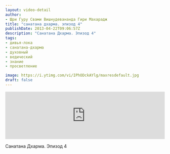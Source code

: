 ```yaml
---
layout: video-detail
author:
- Шри Гуру Свами Вишнудевананда Гири Махарадж
title: "санатана дхарма. эпизод 4"
publishDate: 2013-04-22T09:06:57Z
description: "Санатана Дхарма. Эпизод 4"
tags: 
- дивья-лока
- санатана-дхарма
- духовный
- ведический
- знание
- просветление

image: https://i.ytimg.com/vi/IPhODckAYlg/maxresdefault.jpg
draft: false
---
```


<iframe width="100%" src="https://www.youtube.com/embed/IPhODckAYlg" frameborder="0" allowfullscreen=""></iframe> 

 Санатана Дхарма. Эпизод 4

  

 
